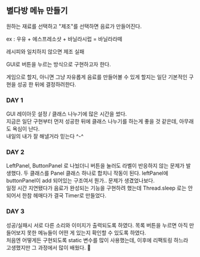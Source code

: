 ## 별다방 메뉴 만들기
원하는 재료를 선택하고 "제조"를 선택하면 음료가 만들어진다.  

ex : 우유 + 에스프레소샷 + 바닐라시럽 = 바닐라라떼

레시피와 일치하지 않으면 제조 실패

GUI로 버튼을 누르는 방식으로 구현하고자 한다.

게임으로 할지, 아니면 그냥 자유롭게 음료를 만들어볼 수 있게 할지는 일단 기본적인 구현을 성공 한 뒤에 결정하려한다.

### DAY 1
GUI 레이아웃 설정 / 클래스 나누기에 많은 시간을 썼다.  
지금은 일단 구현부터 먼저 성공한 뒤에 클래스 나누기를 하는게 좋을 것 같은데, 아무래도 욕심이 난다.  
내일의 내가 잘 해낼거라 믿는다 ^-^

### DAY 2
LeftPanel, ButtonPanel 로 나눴더니 버튼을 눌러도 라벨이 반응하지 않는 문제가 발생했다.
두 클래스를 Panel 클래스 하나로 합치니 작동이 된다. leftPanel에 buttonPanel이 add 되어있는 구조여서 뭔가.. 문제가 생겼었나보다.  
일정 시간 지연됐다가 음료가 완성되는 기능을 구현하려 했는데 Thread.sleep 로는 안되어서 한참 헤매다가 결국 Timer로 만들었다.

### DAY 3
성공/실패시 서로 다른 소리와 이미지가 출력되도록 하였다.
목록 버튼을 누르면 아직 만들어보지 못한 메뉴들이 어떤 게 있는지 확인할 수 있도록 하였다.  
처음엔 어떻게든 구현되도록 static 변수를 많이 사용했는데, 이후에 리팩토링 하느라 고생했지만 그 과정에서 많이 배웠다. :clinking_glasses:

 
